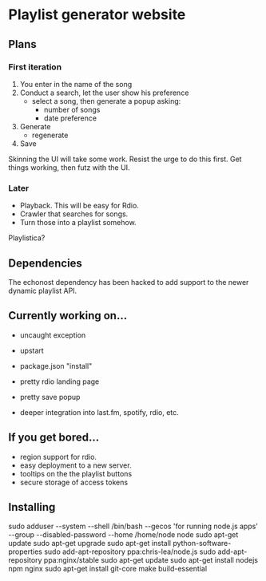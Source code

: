 # Playlist generator website

## Plans

### First iteration

1. You enter in the name of the song
2. Conduct a search, let the user show his preference
    * select a song, then generate a popup asking:
        * number of songs
        * date preference
3. Generate
    * regenerate
5. Save

Skinning the UI will take some work.  Resist the urge to do this first. Get things working, then futz with the UI.

### Later

* Playback. This will be easy for Rdio.
* Crawler that searches for songs. 
* Turn those into a playlist somehow.

Playlistica?

## Dependencies

The echonost dependency has been hacked to add support to the newer dynamic playlist API.

## Currently working on...

* uncaught exception
* upstart
* package.json "install"
* pretty rdio landing page
* pretty save popup

* deeper integration into last.fm, spotify, rdio, etc.

## If you get bored...

* region support for rdio.
* easy deployment to a new server.
* tooltips on the the playlist buttons
* secure storage of access tokens

## Installing

sudo adduser --system --shell /bin/bash --gecos 'for running node.js apps' --group --disabled-password --home /home/node node
sudo apt-get update
sudo apt-get upgrade
sudo apt-get install python-software-properties
sudo add-apt-repository ppa:chris-lea/node.js
sudo add-apt-repository ppa:nginx/stable
sudo apt-get update
sudo apt-get install nodejs npm nginx
sudo apt-get install git-core make build-essential
